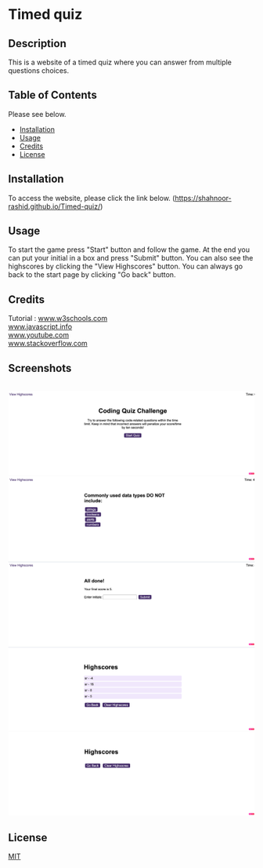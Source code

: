 

# Timed quiz



## Description

This is a website of a timed quiz where you can answer from multiple questions choices.



## Table of Contents 

Please see below.
- [Installation](#installation)
- [Usage](#usage)
- [Credits](#credits)
- [License](#license)

## Installation

To access the website, please click the link below.
(https://shahnoor-rashid.github.io/Timed-quiz/)


## Usage

To start the game press "Start" button and follow the game. At the end you can put your initial in a box and press "Submit" button. You can also see the highscores by clicking the "View Highscores" button. You can always go back to the start page by clicking "Go back" button.

## Credits

Tutorial : 
www.w3schools.com<br>
www.javascript.info<br>
www.youtube.com<br>
www.stackoverflow.com




## Screenshots
![]()
![Screenshot1](/starter%20%20/assets/images/SS1.png)
![Screenshot2](/starter%20%20/assets/images/SS2.png)
![Screenshot3](/starter%20%20/assets/images/SS3.png)
![Screenshot4](/starter%20%20/assets/images/SS4.png)
![Screenshot5](/starter%20%20/assets/images/SS5.png)



## License

[MIT](https://choosealicense.com/licenses/mit/)
